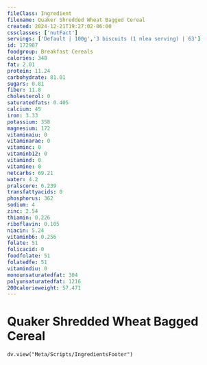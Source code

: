 ```yaml
---
fileClass: Ingredient
filename: Quaker Shredded Wheat Bagged Cereal
created: 2024-12-21T19:27:02-06:00
cssclasses: ['nutFact']
servings: ['Default | 100g','3 biscuits (1 nlea serving) | 63']
id: 172987
foodgroup: Breakfast Cereals
calories: 348
fat: 2.01
protein: 11.24
carbohydrate: 81.01
sugars: 0.81
fiber: 11.8
cholesterol: 0
saturatedfats: 0.405
calcium: 45
iron: 3.33
potassium: 358
magnesium: 172
vitaminaiu: 0
vitaminarae: 0
vitaminc: 0
vitaminb12: 0
vitamind: 0
vitamine: 0
netcarbs: 69.21
water: 4.2
pralscore: 6.239
transfattyacids: 0
phosphorus: 362
sodium: 4
zinc: 2.54
thiamin: 0.226
riboflavin: 0.105
niacin: 5.24
vitaminb6: 0.256
folate: 51
folicacid: 0
foodfolate: 51
folatedfe: 51
vitamindiu: 0
monounsaturatedfat: 304
polyunsaturatedfat: 1216
200calorieweight: 57.471
---
```


# Quaker Shredded Wheat Bagged Cereal

```dataviewjs
dv.view("Meta/Scripts/IngredientsFooter")
```